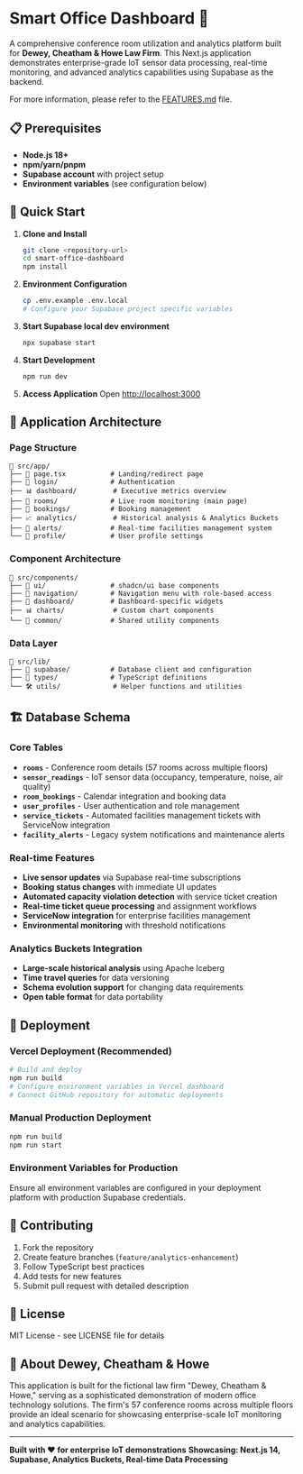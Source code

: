 # Smart Office Dashboard 🏢

A comprehensive conference room utilization and analytics platform built for **Dewey, Cheatham & Howe Law Firm**. This Next.js application demonstrates enterprise-grade IoT sensor data processing, real-time monitoring, and advanced analytics capabilities using Supabase as the backend.

For more information, please refer to the [FEATURES.md](FEATURES.md) file.

## 📋 Prerequisites

- **Node.js 18+** 
- **npm/yarn/pnpm**
- **Supabase account** with project setup
- **Environment variables** (see configuration below)


## 🚀 Quick Start

1. **Clone and Install**
   ```bash
   git clone <repository-url>
   cd smart-office-dashboard
   npm install
   ```

2. **Environment Configuration**
   ```bash
   cp .env.example .env.local
   # Configure your Supabase project specific variables
   ```

3. **Start Supabase local dev environment**
   ```bash
   npx supabase start
   ```

4. **Start Development**
   ```bash
   npm run dev
   ```

5. **Access Application**
   Open [http://localhost:3000](http://localhost:3000)

## 📱 Application Architecture

### Page Structure
```
📁 src/app/
├── 📄 page.tsx           # Landing/redirect page
├── 🔐 login/             # Authentication
├── 📊 dashboard/         # Executive metrics overview  
├── 🏢 rooms/             # Live room monitoring (main page)
├── 📅 bookings/          # Booking management
├── 📈 analytics/         # Historical analysis & Analytics Buckets
├── 🚨 alerts/            # Real-time facilities management system
└── 👤 profile/           # User profile settings
```

### Component Architecture
```
📁 src/components/
├── 🎨 ui/                # shadcn/ui base components
├── 🧭 navigation/        # Navigation menu with role-based access
├── 🏢 dashboard/         # Dashboard-specific widgets
├── 📊 charts/            # Custom chart components
└── 🔧 common/            # Shared utility components
```

### Data Layer
```
📁 src/lib/
├── 🔌 supabase/          # Database client and configuration
├── 🎯 types/             # TypeScript definitions
└── 🛠️ utils/             # Helper functions and utilities
```

## 🏗️ Database Schema

### Core Tables
- **`rooms`** - Conference room details (57 rooms across multiple floors)
- **`sensor_readings`** - IoT sensor data (occupancy, temperature, noise, air quality)
- **`room_bookings`** - Calendar integration and booking data
- **`user_profiles`** - User authentication and role management
- **`service_tickets`** - Automated facilities management tickets with ServiceNow integration
- **`facility_alerts`** - Legacy system notifications and maintenance alerts

### Real-time Features
- **Live sensor updates** via Supabase real-time subscriptions
- **Booking status changes** with immediate UI updates
- **Automated capacity violation detection** with service ticket creation
- **Real-time ticket queue processing** and assignment workflows
- **ServiceNow integration** for enterprise facilities management
- **Environmental monitoring** with threshold notifications

### Analytics Buckets Integration
- **Large-scale historical analysis** using Apache Iceberg
- **Time travel queries** for data versioning
- **Schema evolution support** for changing data requirements
- **Open table format** for data portability

## 🚀 Deployment

### Vercel Deployment (Recommended)
```bash
# Build and deploy
npm run build
# Configure environment variables in Vercel dashboard
# Connect GitHub repository for automatic deployments
```

### Manual Production Deployment
```bash
npm run build
npm run start
```

### Environment Variables for Production
Ensure all environment variables are configured in your deployment platform with production Supabase credentials.

## 🤝 Contributing

1. Fork the repository
2. Create feature branches (`feature/analytics-enhancement`)
3. Follow TypeScript best practices
4. Add tests for new features
5. Submit pull request with detailed description

## 📄 License

MIT License - see LICENSE file for details

## 🏢 About Dewey, Cheatham & Howe

This application is built for the fictional law firm "Dewey, Cheatham & Howe," serving as a sophisticated demonstration of modern office technology solutions. The firm's 57 conference rooms across multiple floors provide an ideal scenario for showcasing enterprise-scale IoT monitoring and analytics capabilities.

---

**Built with ❤️ for enterprise IoT demonstrations**
**Showcasing: Next.js 14, Supabase, Analytics Buckets, Real-time Data Processing**